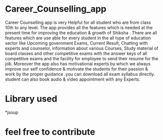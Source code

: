 # Career_Counselling_app

Career Counselling app is very Helpful for all student who are from class 10th to any level. The app provides all the features which is needed at the present time for improving the education & growth of Shiksha . 
There are all features which are use able for every student in the all type of education sector like Upcoming government Exams, Current Result, Chatting with experts and counselor, information about various Courses, Study material of board classes and other competitive exams with the answer keys of all competitive exams and the facility for employee to send their resume for the job. Moreover the app also has motivational experts by which we always improve our self confidence & motivate the students for their passion & work by the proper guidance .you can download all exam syllabus directly. student can also book audio & video appointment with any Experts.


# Library used
  *jsoup

# feel free to contribute
